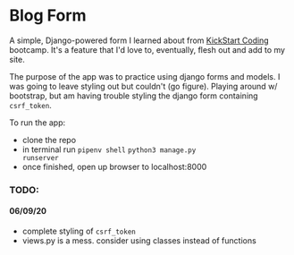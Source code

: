 # Blog Form

A simple, Django-powered form I learned about from <a target="_blank" href="http://www.kickstartcoding.com">KickStart Coding</a> bootcamp. It's a feature that I'd love to, eventually, flesh out and add to my site.

The purpose of the app was to practice using django forms and models. I was going to leave styling out but couldn't (go figure). Playing around w/ bootstrap, but am having trouble styling the django form containing <code>csrf_token</code>.

To run the app:

- clone the repo
- in terminal run
    <code>pipenv shell</code>
    <code>python3 manage.py runserver</code>
- once finished, open up browser to localhost:8000

<h3>TODO:</h3>
<h4>06/09/20</h4>
<ul>
    <li>complete styling of <code>csrf_token</code></li>
    <li>views.py is a mess. consider using classes instead of functions</li>